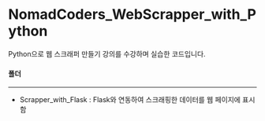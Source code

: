 # NomadCoders_WebScrapper_with_Python
Python으로 웹 스크래퍼 만들기 강의를 수강하며 실습한 코드입니다.

#### 폴더
* * *
* Scrapper_with_Flask : Flask와 연동하여 스크래핑한 데이터를 웹 페이지에 표시함
